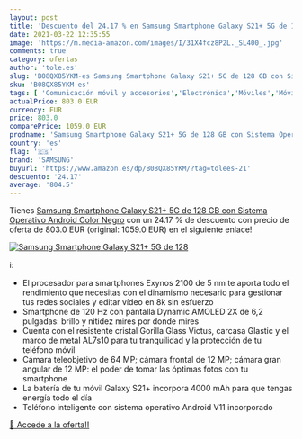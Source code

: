 ```yaml
---
layout: post
title: 'Descuento del 24.17 % en Samsung Smartphone Galaxy S21+ 5G de 128'
date: 2021-03-22 12:35:55
image: 'https://m.media-amazon.com/images/I/31X4fcz8P2L._SL400_.jpg'
comments: true
category: ofertas
author: 'tole.es'
slug: 'B08QX85YKM-es Samsung Smartphone Galaxy S21+ 5G de 128 GB con Sistema...'
sku: 'B08QX85YKM-es'
tags: [ 'Comunicación móvil y accesorios','Electrónica','Móviles','Móviles y smartphones libres','android','samsung', ]
actualPrice: 803.0 EUR
currency: EUR
price: 803.0
comparePrice: 1059.0 EUR
prodname: 'Samsung Smartphone Galaxy S21+ 5G de 128 GB con Sistema Operativo Android Color Negro'
country: 'es'
flag: '🇪🇸'
brand: 'SAMSUNG'
buyurl: 'https://www.amazon.es/dp/B08QX85YKM/?tag=tolees-21'
descuento: '24.17'
average: '804.5'
---
```


Tienes [Samsung Smartphone Galaxy S21+ 5G de 128 GB con Sistema Operativo Android Color Negro](https://www.amazon.es/dp/B08QX85YKM/?tag=tolees-21) con un 24.17 % de descuento con precio de oferta de 803.0 EUR (original: 1059.0 EUR) en el siguiente enlace!

[![Samsung Smartphone Galaxy S21+ 5G de 128](https://m.media-amazon.com/images/I/31X4fcz8P2L._SL400_.jpg)](https://www.amazon.es/dp/B08QX85YKM/?tag=tolees-21)

ℹ️:

- El procesador para smartphones Exynos 2100 de 5 nm te aporta todo el rendimiento que necesitas con el dinamismo necesario para gestionar tus redes sociales y editar vídeo en 8k sin esfuerzo
- Smartphone de 120 Hz con pantalla Dynamic AMOLED 2X de 6,2 pulgadas: brillo y nitidez mires por donde mires
- Cuenta con el resistente cristal Gorilla Glass Victus, carcasa Glastic y el marco de metal AL7s10 para tu tranquilidad y la protección de tu teléfono móvil
- Cámara teleobjetivo de 64 MP; cámara frontal de 12 MP; cámara gran angular de 12 MP: el poder de tomar las óptimas fotos con tu smartphone
- La batería de tu móvil Galaxy S21+ incorpora 4000 mAh para que tengas energía todo el día
- Teléfono inteligente con sistema operativo Android V11 incorporado

[🛒 Accede a la oferta!!](https://www.amazon.es/dp/B08QX85YKM/?tag=tolees-21)
